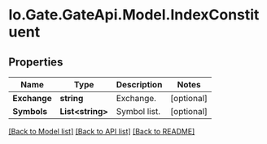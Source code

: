 
# Io.Gate.GateApi.Model.IndexConstituent

## Properties

Name | Type | Description | Notes
------------ | ------------- | ------------- | -------------
**Exchange** | **string** | Exchange. | [optional] 
**Symbols** | **List&lt;string&gt;** | Symbol list. | [optional] 

[[Back to Model list]](../README.md#documentation-for-models)
[[Back to API list]](../README.md#documentation-for-api-endpoints)
[[Back to README]](../README.md)
